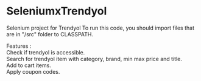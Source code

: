 # SeleniumxTrendyol
Selenium project for Trendyol
To run this code, you should import files that are in "/src" folder to CLASSPATH.

Features : <br />
Check if trendyol is accessible.<br />
Search for trendyol item with category, brand, min max price and title.<br />
Add to cart items.<br />
Apply coupon codes.

